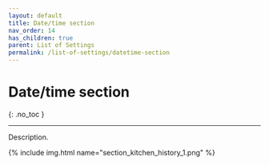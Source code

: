 ```yaml
---
layout: default
title: Date/time section
nav_order: 14
has_children: true
parent: List of Settings
permalink: /list-of-settings/datetime-section
---
```


# Date/time section
{: .no_toc }

---

Description.

{% include img.html name="section_kitchen_history_1.png" %}